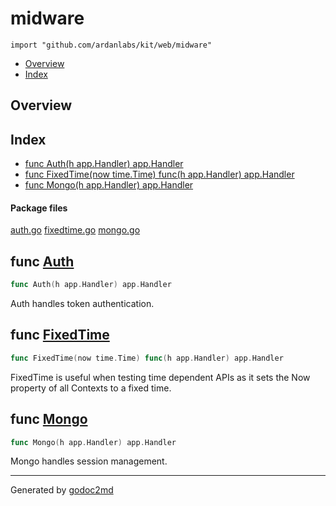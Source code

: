

# midware
`import "github.com/ardanlabs/kit/web/midware"`

* [Overview](#pkg-overview)
* [Index](#pkg-index)

## <a name="pkg-overview">Overview</a>



## <a name="pkg-index">Index</a>
* [func Auth(h app.Handler) app.Handler](#Auth)
* [func FixedTime(now time.Time) func(h app.Handler) app.Handler](#FixedTime)
* [func Mongo(h app.Handler) app.Handler](#Mongo)


#### <a name="pkg-files">Package files</a>
[auth.go](/src/github.com/ardanlabs/kit/web/midware/auth.go) [fixedtime.go](/src/github.com/ardanlabs/kit/web/midware/fixedtime.go) [mongo.go](/src/github.com/ardanlabs/kit/web/midware/mongo.go) 





## <a name="Auth">func</a> [Auth](/src/target/auth.go?s=295:331#L5)
``` go
func Auth(h app.Handler) app.Handler
```
Auth handles token authentication.



## <a name="FixedTime">func</a> [FixedTime](/src/target/fixedtime.go?s=226:287#L2)
``` go
func FixedTime(now time.Time) func(h app.Handler) app.Handler
```
FixedTime is useful when testing time dependent APIs as it sets the Now
property of all Contexts to a fixed time.



## <a name="Mongo">func</a> [Mongo](/src/target/mongo.go?s=274:311#L4)
``` go
func Mongo(h app.Handler) app.Handler
```
Mongo handles session management.








- - -
Generated by [godoc2md](http://godoc.org/github.com/davecheney/godoc2md)
